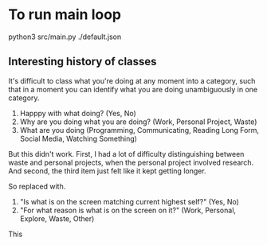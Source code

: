 # To run main loop

python3 src/main.py ./default.json

## Interesting history of classes

It's difficult to class what you're doing at any moment into a category, such that in a moment you can identify what you are doing unambiguously in one category.

1. Happpy with what doing? (Yes, No)
2. Why are you doing what you are doing? (Work, Personal Project, Waste)
3. What are you doing (Programming, Communicating, Reading Long Form, Social Media, Watching Something)

But this didn't work. First, I had a lot of difficulty distinguishing between waste and personal projects, when the personal project involved research. And second, the third item just felt like it kept getting longer.

So replaced with.

1. "Is what is on the screen matching current highest self?" (Yes, No)
2. "For what reason is what is on the screen on it?" (Work, Personal, Explore, Waste, Other)

This
